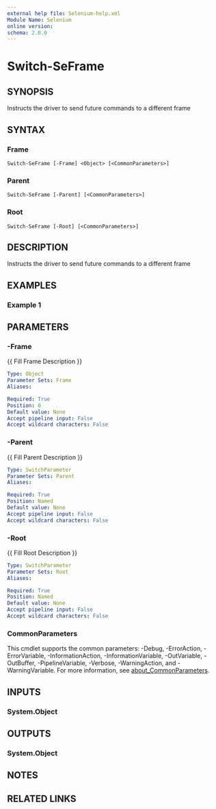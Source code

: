 ```yaml
---
external help file: Selenium-help.xml
Module Name: Selenium
online version:
schema: 2.0.0
---
```


# Switch-SeFrame

## SYNOPSIS
Instructs the driver to send future commands to a different frame

## SYNTAX

### Frame
```
Switch-SeFrame [-Frame] <Object> [<CommonParameters>]
```

### Parent
```
Switch-SeFrame [-Parent] [<CommonParameters>]
```

### Root
```
Switch-SeFrame [-Root] [<CommonParameters>]
```

## DESCRIPTION
Instructs the driver to send future commands to a different frame

## EXAMPLES

### Example 1

## PARAMETERS

### -Frame
{{ Fill Frame Description }}

```yaml
Type: Object
Parameter Sets: Frame
Aliases:

Required: True
Position: 0
Default value: None
Accept pipeline input: False
Accept wildcard characters: False
```

### -Parent
{{ Fill Parent Description }}

```yaml
Type: SwitchParameter
Parameter Sets: Parent
Aliases:

Required: True
Position: Named
Default value: None
Accept pipeline input: False
Accept wildcard characters: False
```

### -Root
{{ Fill Root Description }}

```yaml
Type: SwitchParameter
Parameter Sets: Root
Aliases:

Required: True
Position: Named
Default value: None
Accept pipeline input: False
Accept wildcard characters: False
```

### CommonParameters
This cmdlet supports the common parameters: -Debug, -ErrorAction, -ErrorVariable, -InformationAction, -InformationVariable, -OutVariable, -OutBuffer, -PipelineVariable, -Verbose, -WarningAction, and -WarningVariable. For more information, see [about_CommonParameters](http://go.microsoft.com/fwlink/?LinkID=113216).

## INPUTS

### System.Object

## OUTPUTS

### System.Object
## NOTES

## RELATED LINKS
